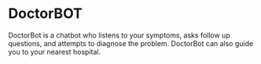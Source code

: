 # DoctorBOT
DoctorBot is a chatbot who listens to your symptoms, asks follow up questions, and attempts to diagnose the problem. DoctorBot can also guide you to your nearest hospital.
		
